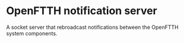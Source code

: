 # OpenFTTH notification server

A socket server that rebroadcast notifications between the OpenFTTH system components.
